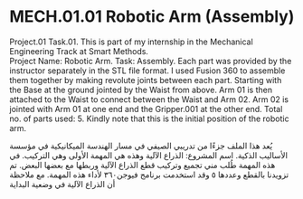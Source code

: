 # MECH.01.01 Robotic Arm (Assembly)
Project.01 Task.01. This is part of my internship in the Mechanical Engineering Track at Smart Methods.  
Project Name: Robotic Arm. Task: Assembly. 
Each part was provided by the instructor separately in the STL file format. I used Fusion 360 to assemble them together by making revolute joints between each part. Starting with the Base at the ground jointed by the Waist from above. Arm 01 is then attached to the Waist to connect between the Waist and Arm 02. Arm 02 is jointed with Arm 01 at one end and the Gripper.001 at the other end. Total no. of parts used: 5. Kindly note that this is the initial position of the robotic arm.

يُعد هذا الملف  جزءًا من تدريبي الصيفي في مسار الهندسة الميكانيكية في مؤسسة الأساليب الذكية. اسم المشروع: الذراع الآلية وهذه هي المهمة الأولى وهي التركيب. 
في هذه المهمة طُلب مني تجميع وتركيب قطع الذراع الآلية وربطها مع بعضها البعض. تم تزويدنا بالقطع وعددها ٥ وقد استخدمت برنامج فيوجن٣٦٠ لأداء هذه المهمة. مع ملاحظة أن الذراع الآلية في وضعية البداية  
